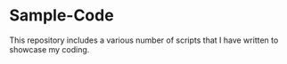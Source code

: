 # Sample-Code
This repository includes a various number of scripts that I have written to showcase my coding.
